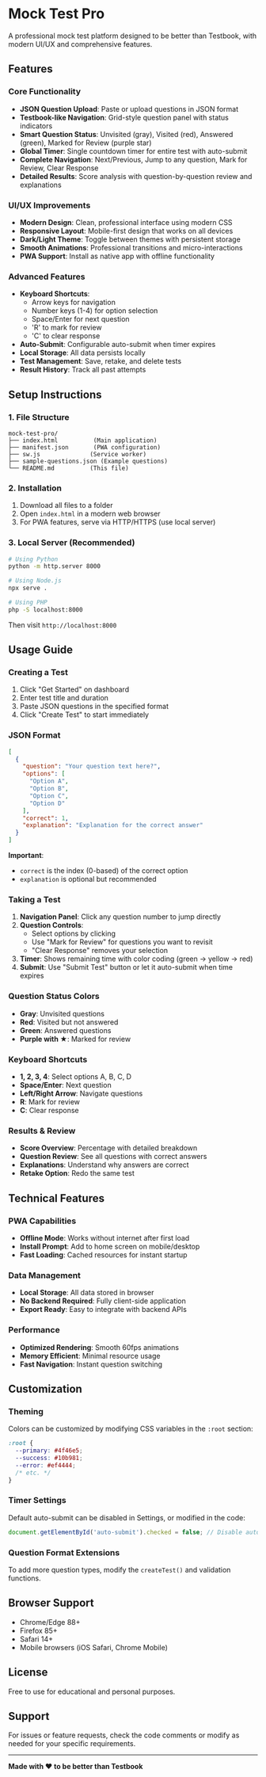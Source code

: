 # Mock Test Pro

A professional mock test platform designed to be better than Testbook, with modern UI/UX and comprehensive features.

## Features

### Core Functionality
- **JSON Question Upload**: Paste or upload questions in JSON format
- **Testbook-like Navigation**: Grid-style question panel with status indicators
- **Smart Question Status**: Unvisited (gray), Visited (red), Answered (green), Marked for Review (purple star)
- **Global Timer**: Single countdown timer for entire test with auto-submit
- **Complete Navigation**: Next/Previous, Jump to any question, Mark for Review, Clear Response
- **Detailed Results**: Score analysis with question-by-question review and explanations

### UI/UX Improvements
- **Modern Design**: Clean, professional interface using modern CSS
- **Responsive Layout**: Mobile-first design that works on all devices
- **Dark/Light Theme**: Toggle between themes with persistent storage
- **Smooth Animations**: Professional transitions and micro-interactions
- **PWA Support**: Install as native app with offline functionality

### Advanced Features
- **Keyboard Shortcuts**: 
  - Arrow keys for navigation
  - Number keys (1-4) for option selection
  - Space/Enter for next question
  - 'R' to mark for review
  - 'C' to clear response
- **Auto-Submit**: Configurable auto-submit when timer expires
- **Local Storage**: All data persists locally
- **Test Management**: Save, retake, and delete tests
- **Result History**: Track all past attempts

## Setup Instructions

### 1. File Structure
```
mock-test-pro/
├── index.html          (Main application)
├── manifest.json       (PWA configuration)
├── sw.js              (Service worker)
├── sample-questions.json (Example questions)
└── README.md          (This file)
```

### 2. Installation
1. Download all files to a folder
2. Open `index.html` in a modern web browser
3. For PWA features, serve via HTTP/HTTPS (use local server)

### 3. Local Server (Recommended)
```bash
# Using Python
python -m http.server 8000

# Using Node.js
npx serve .

# Using PHP
php -S localhost:8000
```

Then visit `http://localhost:8000`

## Usage Guide

### Creating a Test
1. Click "Get Started" on dashboard
2. Enter test title and duration
3. Paste JSON questions in the specified format
4. Click "Create Test" to start immediately

### JSON Format
```json
[
  {
    "question": "Your question text here?",
    "options": [
      "Option A",
      "Option B", 
      "Option C",
      "Option D"
    ],
    "correct": 1,
    "explanation": "Explanation for the correct answer"
  }
]
```

**Important**: 
- `correct` is the index (0-based) of the correct option
- `explanation` is optional but recommended

### Taking a Test
1. **Navigation Panel**: Click any question number to jump directly
2. **Question Controls**: 
   - Select options by clicking
   - Use "Mark for Review" for questions you want to revisit
   - "Clear Response" removes your selection
3. **Timer**: Shows remaining time with color coding (green → yellow → red)
4. **Submit**: Use "Submit Test" button or let it auto-submit when time expires

### Question Status Colors
- **Gray**: Unvisited questions
- **Red**: Visited but not answered
- **Green**: Answered questions  
- **Purple with ★**: Marked for review

### Keyboard Shortcuts
- **1, 2, 3, 4**: Select options A, B, C, D
- **Space/Enter**: Next question
- **Left/Right Arrow**: Navigate questions
- **R**: Mark for review
- **C**: Clear response

### Results & Review
- **Score Overview**: Percentage with detailed breakdown
- **Question Review**: See all questions with correct answers
- **Explanations**: Understand why answers are correct
- **Retake Option**: Redo the same test

## Technical Features

### PWA Capabilities
- **Offline Mode**: Works without internet after first load
- **Install Prompt**: Add to home screen on mobile/desktop
- **Fast Loading**: Cached resources for instant startup

### Data Management
- **Local Storage**: All data stored in browser
- **No Backend Required**: Fully client-side application
- **Export Ready**: Easy to integrate with backend APIs

### Performance
- **Optimized Rendering**: Smooth 60fps animations
- **Memory Efficient**: Minimal resource usage
- **Fast Navigation**: Instant question switching

## Customization

### Theming
Colors can be customized by modifying CSS variables in the `:root` section:
```css
:root {
  --primary: #4f46e5;
  --success: #10b981;
  --error: #ef4444;
  /* etc. */
}
```

### Timer Settings
Default auto-submit can be disabled in Settings, or modified in the code:
```javascript
document.getElementById('auto-submit').checked = false; // Disable auto-submit
```

### Question Format Extensions
To add more question types, modify the `createTest()` and validation functions.

## Browser Support
- Chrome/Edge 88+
- Firefox 85+
- Safari 14+
- Mobile browsers (iOS Safari, Chrome Mobile)

## License
Free to use for educational and personal purposes.

## Support
For issues or feature requests, check the code comments or modify as needed for your specific requirements.

---

**Made with ❤️ to be better than Testbook**